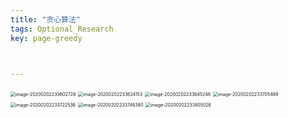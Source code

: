 ```yaml
---
title: "贪心算法"
tags: Optional_Research
key: page-greedy



---
```




<!--more-->

<img src="../../../assets/images/image-20200202233602728.png" alt="image-20200202233602728" style="zoom:50%;" />

<img src="../../../assets/images/image-20200202233624153.png" alt="image-20200202233624153" style="zoom:50%;" />

<img src="../../../assets/images/image-20200202233645248.png" alt="image-20200202233645248" style="zoom:50%;" />

<img src="../../../assets/images/image-20200202233705489.png" alt="image-20200202233705489" style="zoom:50%;" />

<img src="../../../assets/images/image-20200202233722536.png" alt="image-20200202233722536" style="zoom:50%;" />

<img src="../../../assets/images/image-20200202233746380.png" alt="image-20200202233746380" style="zoom:50%;" />

<img src="../../../assets/images/image-20200202233805026.png" alt="image-20200202233805026" style="zoom:50%;" />


